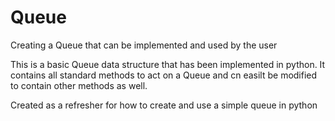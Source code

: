 # Queue
Creating a Queue that can be implemented and used by the user

This is a basic Queue data structure that has been implemented in python. It contains all standard methods to act on a Queue and cn easilt be modified
to contain other methods as well.

Created as a refresher for how to create and use a simple queue in python
